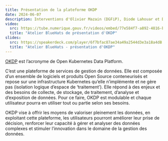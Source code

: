 ```yaml
---
title: Présentation de la plateforme OKDP
date: 2024-06-07
description: Interventions d'Olivier Mazain (DGFiP), Diode Lahouar et Diode Ben Aissa (consultants pour la DGFiP).
video:
  src: https://tube.numerique.gouv.fr/videos/embed/77e584f7-a892-4816-bbab-f322a0a473fd
  title: "Atelier BlueHats de présentation d'OKDP"
slides:
  src: https://speakerdeck.com/player/6f7bfac87ae34a49a2544d3e3a18a4d8
  title: "Atelier BlueHats - présentation d'OKDP"
---
```


[OKDP](https://okdp.io) est l’acronyme de Open Kubernetes Data Platform.

C’est une plateforme de services de gestion de données. Elle est composée d’un ensemble de logiciels et produits Open Source conteneurisés et repose sur une infrastructure Kubernetes qu’elle n’implémente et ne gère pas (isolation logique d’espace de ‘traitement’). Elle répond à des enjeux et des besoins de collecte, de stockage, de traitement, d’analyse et d’exposition de données. Pour ce faire, OKDP est modulable et chaque utilisateur pourra en utiliser tout ou partie selon ses besoins.

OKDP vise à offrir les moyens de valoriser pleinement les données, en exploitant cette plateforme, les utilisateurs pourront améliorer leur prise de décision, renforcer leur capacité à gérer et analyser des données complexes et stimuler l’innovation dans le domaine de la gestion des données.

<!-- Télécharger le [support de présentation en PDF](/docs/...pdf). -->
